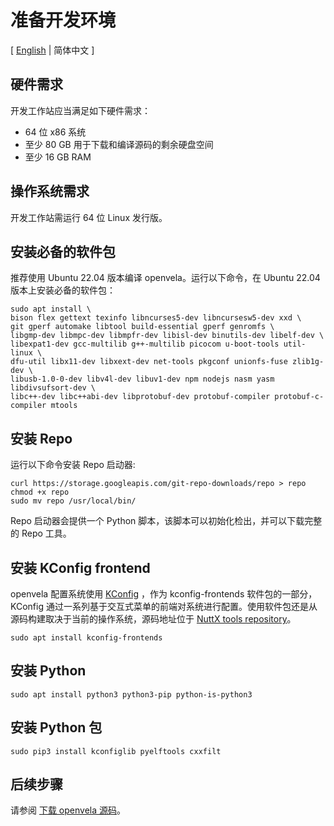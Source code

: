 # 准备开发环境

\[ [English](Set_up_the_development_environment.md) | 简体中文 \]

## 硬件需求

开发工作站应当满足如下硬件需求：

- 64 位 x86 系统
- 至少 80 GB 用于下载和编译源码的剩余硬盘空间
- 至少 16 GB RAM

## 操作系统需求

开发工作站需运行 64 位 Linux 发行版。 

## 安装必备的软件包

推荐使用 Ubuntu 22.04 版本编译 openvela。运行以下命令，在 Ubuntu 22.04 版本上安装必备的软件包：

```
sudo apt install \
bison flex gettext texinfo libncurses5-dev libncursesw5-dev xxd \
git gperf automake libtool build-essential gperf genromfs \
libgmp-dev libmpc-dev libmpfr-dev libisl-dev binutils-dev libelf-dev \
libexpat1-dev gcc-multilib g++-multilib picocom u-boot-tools util-linux \
dfu-util libx11-dev libxext-dev net-tools pkgconf unionfs-fuse zlib1g-dev \
libusb-1.0-0-dev libv4l-dev libuv1-dev npm nodejs nasm yasm libdivsufsort-dev \
libc++-dev libc++abi-dev libprotobuf-dev protobuf-compiler protobuf-c-compiler mtools
```

## 安装 Repo

运行以下命令安装 Repo 启动器:

```
curl https://storage.googleapis.com/git-repo-downloads/repo > repo
chmod +x repo
sudo mv repo /usr/local/bin/
```

Repo 启动器会提供一个 Python 脚本，该脚本可以初始化检出，并可以下载完整的 Repo 工具。

## 安装 KConfig frontend

openvela 配置系统使用 [KConfig](https://www.kernel.org/doc/Documentation/kbuild/kconfig-language.txt) ，作为 kconfig-frontends 软件包的一部分，KConfig 通过一系列基于交互式菜单的前端对系统进行配置。使用软件包还是从源码构建取决于当前的操作系统，源码地址位于 [NuttX tools repository](https://bitbucket.org/nuttx/tools/src/master/kconfig-frontends/)。

```
sudo apt install kconfig-frontends
```

## 安装 Python

```
sudo apt install python3 python3-pip python-is-python3
```

## 安装 Python 包

```
sudo pip3 install kconfiglib pyelftools cxxfilt
```

## 后续步骤
请参阅 [下载 openvela 源码](./Download_Vela_sources_zh-cn.md)。

